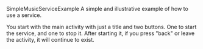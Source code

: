 SimpleMusicServiceExample
A simple and illustrative example of how to use a service.

You start with the main activity with just a title and two buttons. One to start the service, and one to stop it. After starting it, if you press "back" or leave the activity, it will continue to exist.
